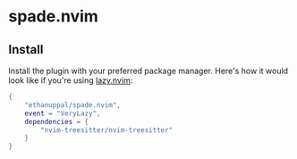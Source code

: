 # spade.nvim

## Install

Install the plugin with your preferred package manager.
Here's how it would look like if you're using [lazy.nvim](https://github.com/folke/lazy.nvim):

```lua
{
    "ethanuppal/spade.nvim",
    event = "VeryLazy",
    dependencies = {
        "nvim-treesitter/nvim-treesitter"
    }
}
```
